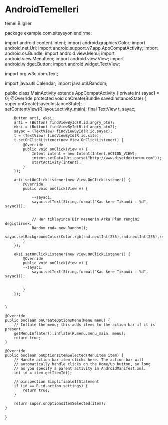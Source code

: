 # AndroidTemelleri
temel Bilgiler

package example.com.siteyeyonlendirme;

import android.content.Intent;
import android.graphics.Color;
import android.net.Uri;
import android.support.v7.app.AppCompatActivity;
import android.os.Bundle;
import android.view.Menu;
import android.view.MenuItem;
import android.view.View;
import android.widget.Button;
import android.widget.TextView;

import org.w3c.dom.Text;

import java.util.Calendar;
import java.util.Random;

public class MainActivity extends AppCompatActivity {
    private int sayac1  = 0;
    @Override
    protected void onCreate(Bundle savedInstanceState) {
        super.onCreate(savedInstanceState);
        setContentView(R.layout.activity_main);
        final TextView t, sayac;

        Button arti, eksi;
        arti = (Button) findViewById(R.id.angry_btn);
        eksi = (Button) findViewById(R.id.angry_btn2);
        sayac = (TextView) findViewById(R.id.sayac);
        t = (TextView) findViewById(R.id.site);
        t.setOnClickListener(new View.OnClickListener() {
            @Override
            public void onClick(View v) {
                Intent intent = new Intent(Intent.ACTION_VIEW);
                intent.setData(Uri.parse("http://www.diyetdoktorum.com"));
                startActivity(intent);
            }
        });

        arti.setOnClickListener(new View.OnClickListener() {
            @Override
            public void onClick(View v) {

                ++sayac1;
                sayac.setText(String.format("Kac kere Tikandi : %d", sayac1));


                // Her tıklayınca Bir nesnenin Arka Plan rengini değiştirmek.
                Random rnd= new Random();
                sayac.setBackgroundColor(Color.rgb(rnd.nextInt(255),rnd.nextInt(255),rnd.nextInt(255)));
            }
        });

        eksi.setOnClickListener(new View.OnClickListener() {
            @Override
            public void onClick(View v) {
            --sayac1;
                sayac.setText(String.format("Kac kere Tikandi : %d", sayac1));


            }
        });


    }

    @Override
    public boolean onCreateOptionsMenu(Menu menu) {
        // Inflate the menu; this adds items to the action bar if it is present.
        getMenuInflater().inflate(R.menu.menu_main, menu);
        return true;
    }

    @Override
    public boolean onOptionsItemSelected(MenuItem item) {
        // Handle action bar item clicks here. The action bar will
        // automatically handle clicks on the Home/Up button, so long
        // as you specify a parent activity in AndroidManifest.xml.
        int id = item.getItemId();

        //noinspection SimplifiableIfStatement
        if (id == R.id.action_settings) {
            return true;
        }

        return super.onOptionsItemSelected(item);
    }
}
